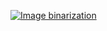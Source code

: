 [![Image binarization](https://api.hub.knime.com/repository/*wt_07Y4FqvY-QyYb:image)](https://kni.me/w/wt_07Y4FqvY-QyYb)

[//]: # (Original URL: https://hub.knime.com/stelfrich/space/Image%20Analysis%20Training%20Resources/Neighbourhood%20image%20filters)
